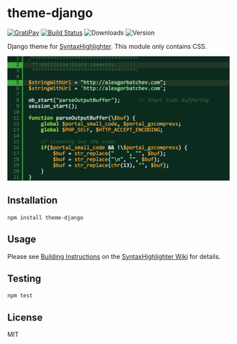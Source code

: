 # theme-django

[![GratiPay](https://img.shields.io/gratipay/user/alexgorbatchev.svg)](https://gratipay.com/alexgorbatchev/)
[![Build Status](https://travis-ci.org/syntaxhighlighter/theme-django.svg)](https://travis-ci.org/syntaxhighlighter/theme-django)
![Downloads](https://img.shields.io/npm/dm/theme-django.svg)
![Version](https://img.shields.io/npm/v/theme-django.svg)

Django theme for [SyntaxHighlighter](https://github.com/syntaxhighlighter/syntaxhighlighter). This module only contains CSS.

![Screenshot](screenshot.png)

## Installation

```
npm install theme-django
```

## Usage

Please see [Building Instructions](https://github.com/syntaxhighlighter/syntaxhighlighter/wiki/Building) on the [SyntaxHighlighter Wiki](https://github.com/syntaxhighlighter/syntaxhighlighter/wiki) for details.

## Testing

```
npm test
```

## License

MIT

